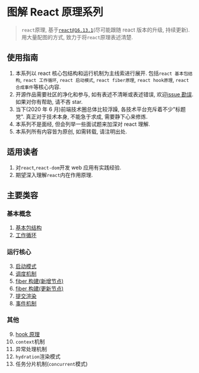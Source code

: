 # 图解 React 原理系列

> `react`原理, 基于[`react@16.13.1`](https://github.com/facebook/react/tree/v16.13.1)(尽可能跟随 react 版本的升级, 持续更新). 用大量配图的方式, 致力于将`react`原理表述清楚.

## 使用指南

1. 本系列以 react 核心包结构和运行机制为主线索进行展开. 包括`react 基本包结构`, `react 工作循环`, `react 启动模式`, `react fiber原理`, `react hook原理`, `react 合成事件`等核心内容.
2. 开源作品需要社区的净化和参与, 如有表述不清晰或表述错误, 欢迎[issue 勘误](https://github.com/7kms/react-illustration-series/issues). 如果对你有帮助, 请不吝 star.
3. 当下(2020 年 6 月)前端技术圈总体比较浮躁, 各技术平台充斥着不少"标题党". 真正对于技术本身, 不能急于求成, 需要静下心来修炼.
4. 本系列不是面经, 但会列举一些面试题来加深对 react 理解.
5. 本系列所有内容皆为原创, 如需转载, 请注明出处.

## 适用读者

1. 对`react`,`react-dom`开发 web 应用有实践经验.
2. 期望深入理解`react`内在作用原理.

## 主要类容

### 基本概念

1. [基本包结构](./docs/main/pkg-structure.md)
2. [工作循环](./docs/main/workspace.md)

### 运行核心

3. [启动模式](./docs/main/bootstrap.md)
4. [调度机制](./docs/main/scheduler.md)
5. [fiber 构建(新增节点)](./docs/main/render.md)
6. [fiber 构建(更新节点)](./docs/main/update.md)
7. [提交渲染](./docs/main/commit.md)
8. [事件机制](./docs/main/synthetic-event.md)

### 其他

9. [hook 原理](./docs/main/hook.md)
10. `context`机制
11. 异常处理机制
12. `hydration`渲染模式
13. 任务分片机制(`concurrent`模式)
